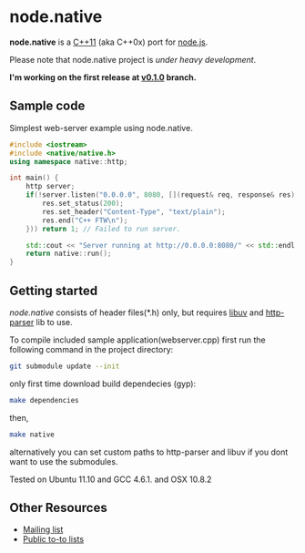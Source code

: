 # node.native 

<b>node.native</b> is a [C++11](http://en.wikipedia.org/wiki/C%2B%2B11) (aka C++0x) port for [node.js](https://github.com/joyent/node). 

Please note that node.native project is <em>under heavy development</em>.

<b>I'm working on the first release at [v0.1.0](https://github.com/d5/node.native/tree/v0.1.0) branch.</b>

## Sample code

Simplest web-server example using node.native.
```cpp
#include <iostream>
#include <native/native.h>
using namespace native::http;

int main() {
    http server;
    if(!server.listen("0.0.0.0", 8080, [](request& req, response& res) {
        res.set_status(200);
        res.set_header("Content-Type", "text/plain");
        res.end("C++ FTW\n");
    })) return 1; // Failed to run server.

    std::cout << "Server running at http://0.0.0.0:8080/" << std::endl;
    return native::run();
}
```
## Getting started

<em>node.native</em> consists of header files(*.h) only, but requires [libuv](https://github.com/joyent/libuv) and [http-parser](https://github.com/joyent/http-parser) lib to use.

To compile included sample application(webserver.cpp) first run the following command in the project directory:
```bash
git submodule update --init
```
only first time download build dependecies (gyp):
```bash
make dependencies
```
then,
```bash
make native
```
alternatively you can set custom paths to http-parser and libuv if you dont want to use the submodules.

Tested on Ubuntu 11.10 and GCC 4.6.1. and OSX 10.8.2

## Other Resources

- [Mailing list](http://groups.google.com/group/nodenative)
- [Public to-to lists](https://trello.com/b/1qk3tRGS)
